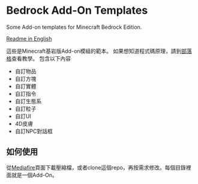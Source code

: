 # Bedrock Add-On Templates
Some Add-on templates for Minecraft Bedrock Edition.

[Readme in English](https://github.com/ivon852/bedrock_addon_templates/blob/main/README_EN.md)

這些是Minecraft基岩版Add-on模組的範本。
如果想知道程式碼原理，請到[部落格](https://www.mcbedev.net/2021/07/add-on-1-bridge.html)查看教學。
包含以下內容

- 自訂物品
- 自訂方塊
- 自訂實體
- 自訂指令
- 自訂生態系
- 自訂粒子
- 自訂UI
- 4D皮膚
- 自訂NPC對話框

## 如何使用
從[Mediafire](https://www.mediafire.com/folder/0fxoez81g3y5o/Tutorial)頁面下載壓縮檔，或者clone這個repo，再按需求修改。每個目錄裡面就是一個Add-On。
